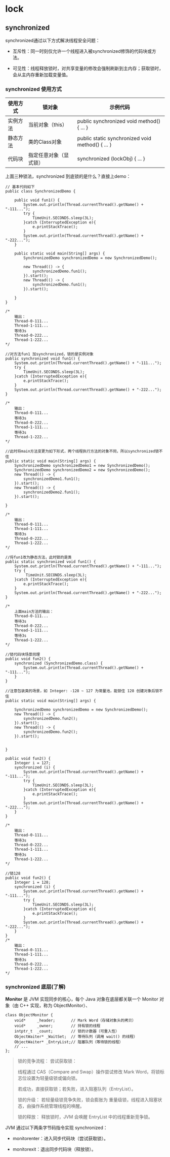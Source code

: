 # lock
## synchronized
synchronized通过以下方式解决线程安全问题：

- 互斥性：同一时刻仅允许一个线程进入被synchronized修饰的代码块或方法。

- 可见性：线程释放锁时，对共享变量的修改会强制刷新到主内存；获取锁时，会从主内存重新加载变量值。

### synchronized 使用方式    
| 使用方式 | 锁对象 | 示例代码 |
| -- | -- | -- |
| 实例方法 | 当前对象（this） | public synchronized void method() { ... } |
| 静态方法 | 类的Class对象 | public static synchronized void method() { ... } |
| 代码块 | 指定任意对象（显式锁） | synchronized (lockObj) { ... } |

上面三种锁法，synchronized 到底锁的是什么？直接上demo：

    // 基本代码如下
    public class SynchronizedDemo {

        public void fun1() {
            System.out.println(Thread.currentThread().getName() + "-111...");
            try {
                TimeUnit.SECONDS.sleep(3L);
            }catch (InterruptedException e){
                e.printStackTrace();
            }
            System.out.println(Thread.currentThread().getName() + "-222...");
        }

        public static void main(String[] args) {
            SynchronizedDemo synchronizedDemo = new SynchronizedDemo();

            new Thread(() -> {
                synchronizedDemo.fun1();
            }).start();
            new Thread(() -> {
                synchronizedDemo.fun1();
            }).start();

        }
    }

    /*
        输出：
        Thread-0-111...
        Thread-1-111...
        等待3s
        Thread-0-222...
        Thread-1-222... 
    */

    //对方法fun1 加synchronized，锁的是实例对象
    public synchronized void fun1() {
        System.out.println(Thread.currentThread().getName() + "-111...");
        try {
            TimeUnit.SECONDS.sleep(3L);
        }catch (InterruptedException e){
            e.printStackTrace();
        }
        System.out.println(Thread.currentThread().getName() + "-222...");
    }

    /*
        输出：
        Thread-0-111...
        等待3s
        Thread-0-222...
        Thread-1-111...
        等待3s
        Thread-1-222...
    */

    //此时将main方法变更为如下形式，两个线程执行方法的对象不同，所以synchronized锁不住
    public static void main(String[] args) {
        SynchronizedDemo synchronizedDemo1 = new SynchronizedDemo();
        SynchronizedDemo synchronizedDemo2 = new SynchronizedDemo();
        new Thread(() -> {
            synchronizedDemo1.fun1();
        }).start();
        new Thread(() -> {
            synchronizedDemo2.fun1();
        }).start();

    }

    /*
        输出：
        Thread-0-111...
        Thread-1-111...
        等待3s
        Thread-0-222...
        Thread-1-222... 
    */

    //将fun1改为静态方法，此时锁的是类
    public static synchronized void fun1() {
        System.out.println(Thread.currentThread().getName() + "-111...");
        try {
             TimeUnit.SECONDS.sleep(3L);
        }catch (InterruptedException e){
            e.printStackTrace();
        }
        System.out.println(Thread.currentThread().getName() + "-222...");
    }

    /*
        上面main方法的输出：
        Thread-0-111...
        等待3s
        Thread-0-222...
        Thread-1-111...
        等待3s
        Thread-1-222...
    */

    //锁代码块场景同理
    public void fun2() {
        synchronized (SynchronizedDemo.class) {
            System.out.println(Thread.currentThread().getName() + "-111...");
        }
    }

    //注意包装类的场景，如 Integer: -128 ~ 127 为常量池，能锁住 128 创建对象后锁不住
    public static void main(String[] args) {

        SynchronizedDemo synchronizedDemo = new SynchronizedDemo();
        new Thread(() -> {
            synchronizedDemo.fun2();
        }).start();
        new Thread(() -> {
            synchronizedDemo.fun2();
        }).start();


    }

    public void fun2() {
        Integer i = 127;
        synchronized (i) {
            System.out.println(Thread.currentThread().getName() + "-111...");
            try {
                TimeUnit.SECONDS.sleep(3L);
            }catch (InterruptedException e){
                e.printStackTrace();
            }
            System.out.println(Thread.currentThread().getName() + "-222...");
        }
    }

    /*
        输出：
        Thread-0-111...
        等待3s
        Thread-0-222...
        Thread-1-111...
        等待3s
        Thread-1-222...
    */

    //锁128
    public void fun2() {
        Integer i = 128;
        synchronized (i) {
            System.out.println(Thread.currentThread().getName() + "-111...");
            try {
                TimeUnit.SECONDS.sleep(3L);
            }catch (InterruptedException e){
                e.printStackTrace();
            }
            System.out.println(Thread.currentThread().getName() + "-222...");
        }
    }
    /*
        输出：
        Thread-0-111...
        Thread-1-111...
        等待3s
        Thread-0-222...
        Thread-1-222... 
    */


    
### synchronized 底层(了解)
**Monitor** 是 JVM 实现同步的核心，每个 Java 对象在底层都关联一个 Monitor 对象（由 C++ 实现，称为 ObjectMonitor）、

    class ObjectMonitor {
        void*     _header;       // Mark Word（存储对象头的拷贝）
        void*     _owner;        // 持有锁的线程
        intptr_t  _count;        // 锁的计数器（可重入性）
        ObjectWaiter* _WaitSet;  // 等待队列（调用 wait() 的线程）
        ObjectWaiter* _EntryList;// 阻塞队列（等待锁的线程）
        // ...
    };
> 锁的竞争流程：
> 尝试获取锁：
>
> 线程通过 CAS（Compare and Swap）操作尝试修改 Mark Word，将锁标志位设置为轻量级锁或偏向锁。
>
> 若成功，直接获取锁；若失败，进入阻塞队列（EntryList）。
>
>锁的升级：
>若轻量级锁竞争失败，锁会膨胀为 重量级锁，线程进入阻塞状态，由操作系统管理线程的唤醒。
>
>锁的释放：
>释放锁时，JVM 会唤醒 EntryList 中的线程重新竞争锁。

JVM 通过以下两条字节码指令实现 synchronized：

- monitorenter：进入同步代码块（尝试获取锁）。

- monitorexit：退出同步代码块（释放锁）。


